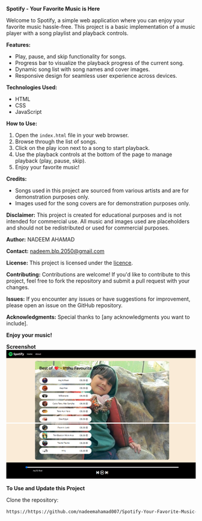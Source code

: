 **Spotify - Your Favorite Music is Here**

Welcome to Spotify, a simple web application where you can enjoy your favorite music hassle-free. This project is a basic implementation of a music player with a song playlist and playback controls.

**Features:**
- Play, pause, and skip functionality for songs.
- Progress bar to visualize the playback progress of the current song.
- Dynamic song list with song names and cover images.
- Responsive design for seamless user experience across devices.

**Technologies Used:**
- HTML
- CSS
- JavaScript

**How to Use:**
1. Open the `index.html` file in your web browser.
2. Browse through the list of songs.
3. Click on the play icon next to a song to start playback.
4. Use the playback controls at the bottom of the page to manage playback (play, pause, skip).
5. Enjoy your favorite music!

**Credits:**
- Songs used in this project are sourced from various artists and are for demonstration purposes only.
- Images used for the song covers are for demonstration purposes only.

**Disclaimer:**
This project is created for educational purposes and is not intended for commercial use. All music and images used are placeholders and should not be redistributed or used for commercial purposes.

**Author:**
NADEEM AHAMAD

**Contact:**
nadeem.blp.2050@gmail.com

**License:**
This project is licensed under the [licence](LICENSE).

**Contributing:**
Contributions are welcome! If you'd like to contribute to this project, feel free to fork the repository and submit a pull request with your changes.

**Issues:**
If you encounter any issues or have suggestions for improvement, please open an issue on the GitHub repository.

**Acknowledgments:**
Special thanks to [any acknowledgments you want to include].

**Enjoy your music!**

**Screenshot**
![Spotify-Master](1..png) 
![Spotify-Master](2..png) 

**To Use and Update this Project**

Clone the repository:
   ```bash
   https://https://github.com/nadeemahamad007/Spotify-Your-Favorite-Music-is-Here
